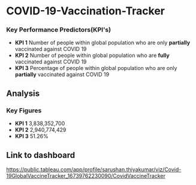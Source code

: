 # COVID-19-Vaccination-Tracker

### Key Performance Predictors(KPI's)
- **KPI 1** Number of people within global population who are only **partially** vaccinated against COVID 19
- **KPI 2** Number of people within global population who are **fully** vaccinated against COVID 19
- **KPI 3** Percentage of people within global population who are only **partially** vaccinated against COVID 19

## Analysis 
### Key Figures
- **KPI 1** 3,838,352,700
- **KPI 2** 2,940,774,429
- **KPI 3** 51.26%

## Link to dashboard
https://public.tableau.com/app/profile/sarushan.thiyakumar/viz/Covid-19GlobalVaccineTracker_16739762230090/CovidVaccineTracker
